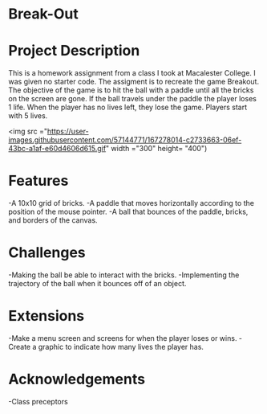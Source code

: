 # Break-Out

# Project Description
This is a homework assignment from a class I took at Macalester College. I was given no starter code. The assigment is to recreate the game Breakout. The objective of the game is to hit the ball with a paddle until all the bricks on the screen are gone. If the ball travels under the paddle the player loses 1 life. When the player has no lives left, they lose the game. Players start with 5 lives.  

<img src ="https://user-images.githubusercontent.com/57144771/167278014-c2733663-06ef-43bc-a1af-e60d4606d615.gif" width ="300" height= "400")

# Features
-A 10x10 grid of bricks.
-A paddle that moves horizontally according to the position of the mouse pointer.
-A ball that bounces of the paddle, bricks, and borders of the canvas.

# Challenges
-Making the ball be able to interact with the bricks.
-Implementing the trajectory of the ball when it bounces off of an object.

# Extensions
-Make a menu screen and screens for when the player loses or wins.
-Create a graphic to indicate how many lives the player has.

# Acknowledgements
-Class preceptors
